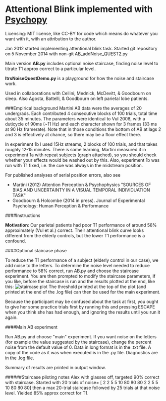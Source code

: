 Attentional Blink implemented with [Psychopy](https://github.com/psychopy/psychopy)
============================
Licensing: MIT license, like CC-BY for code which means do whatever you want with it, with an attribution to the author.

Jan 2012 started implementing attentional blink task. Started git repository on 5 November 2014 with non-git AB_addNoise_QUEST2.py

Main version **AB.py** includes optional noise staircase, finding noise level to titrate T1 approx correct to a particular level.

**ltrsNoiseQuestDemo.py** is a playground for how the noise and staircase work. 

Used in collaborations with Cellini, Mednick, McDevitt, & Goodbourn on sleep. Also Agosta, Battelli, & Goodbourn on left parietal lobe patients.

###Empirical background
Martini AB data were the averages of 20 undergrads. Each contributed 4 consecutive blocks of 100 trials, total time about 35 minutes. The parameters were identical to Vul 2008, 
with a duticycle of 90ms (~11 Hz) and each character shown for 3 frames (33 ms at 90 Hz framerate). Note that in those conditions the bottom of AB at lags 2 and 3 is effectively at chance, so there may be a floor effect there.

In experiment 1b I used 15Hz streams, 2 blocks of 100 trials, and that takes roughly 12-15 minutes.
There is some learning, Martini  measured it in experiment 1a with repeat subjects (graph attached), so you should check whether your effects would be washed out by this. 
Also, experiment 1b was run with T1 fixed, i.e. the cue was always in the midstream position.

For published analyses of serial position errors, also see 
* Martini (2012) Attention Perception & Psychophysics "SOURCES OF BIAS AND UNCERTAINTY IN A VISUAL TEMPORAL INDIVIDUATION TASK"
* Goodbourn & Holcombe (2014 in press).  Journal of Experimental Psychology: Human Perception & Performance

####Instructions

**Motivation**: Our parietal patients had poor T1 performance of around 58% approximately (Vul et al.) correct. Their attentional blink curve looks different from the elderly controls, but the lower T1 performance is a confound. 

####Optional staircase phase

To reduce the T1 performance of a subject (elderly control in our case), we add noise to the letters. To determine the noise level needed to reduce performance to 58% correct, run AB.py and choose the staircase experiment. You are then prompted to modify the staircase parameters, if you like, before the staircase is run and the results plotted at the end, like this: 
![staircase plot](https://github.com/alexholcombe/attentional-blink/blob/master/test_staircase_plot.jpg "staircase plot")
The threshold printed at the top of the plot (and printed at the end of the .log file) can then be used for the main experiment. 

Because the participant may be confused about the task at first, you ought to give her some practice trials first by running this and pressing ESCAPE when you think she has had enough, and ignoring the results until you run it again.

####Main AB experiment

Run AB.py and choose "main" experiment. If you want noise on the letters (for example the value suggested by the staircase), change the percent noise from the default value of 0. Data in long format is in the <subject details>.txt file. A copy of the code as it was when executed is in the <subject details>.py file. Diagnostics are in the .log file.

Summary of results are printed in output window.


######Staircase piloting notes
Alex with glasses off, targeted 90% correct with staircase.
Started with 20 trials of noise= [ 2  2  5  5 10 80 80 80  2  2  5  5 10 80 80 80] then a max 20-trial staircase followed by 25 trials at that noise level. Yielded 85% approx correct for T1.